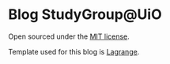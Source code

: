 # Blog StudyGroup@UiO

Open sourced under the [MIT license](https://github.com/annefou/blog/blob/gh-pages/LICENSE.md).

Template used for this blog is [Lagrange](https://github.com/LeNPaul/Lagrange).
